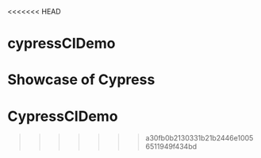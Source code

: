 <<<<<<< HEAD
# cypressCIDemo
Showcase of Cypress
=======
# CypressCIDemo
>>>>>>> a30fb0b2130331b21b2446e10056511949f434bd
